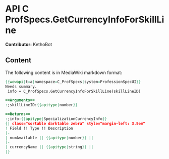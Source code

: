 # API C ProfSpecs.GetCurrencyInfoForSkillLine

**Contributor:** KethoBot

## Content

The following content is in MediaWiki markdown format:

```mediawiki
{{wowapi|t=a|namespace=C_ProfSpecs|system=ProfessionSpecUI}}
Needs summary.
 info = C_ProfSpecs.GetCurrencyInfoForSkillLine(skillLineID)

==Arguments==
:;skillLineID:{{apitype|number}}

==Returns==
:;info:{{apitype|SpecializationCurrencyInfo}}
{| class="sortable darktable zebra" style="margin-left: 3.9em"
! Field !! Type !! Description
|-
| numAvailable || {{apitype|number}} || 
|-
| currencyName || {{apitype|string}} || 
|}
```